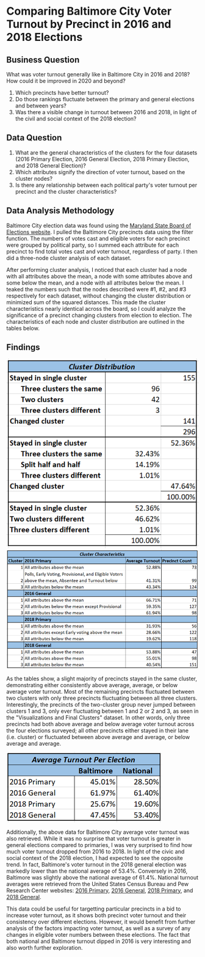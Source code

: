 # Comparing Baltimore City Voter Turnout by Precinct in 2016 and 2018 Elections

## Business Question
What was voter turnout generally like in Baltimore City in 2016 and 2018? How could it be improved in 2020 and beyond?
1. Which precincts have better turnout? 
2. Do those rankings fluctuate between the primary and general elections and between years? 
3. Was there a visible change in turnout between 2016 and 2018, in light of the civil and social context of the 2018 election?

## Data Question
1. What are the general characteristics of the clusters for the four datasets (2016 Primary Election, 2016 General Election, 2018 Primary Election, and 2018 General Election)?
2. Which attributes signify the direction of voter turnout, based on the cluster nodes?
3. Is there any relationship between each political party's voter turnout per precinct and the cluster characteristics?

## Data Analysis Methodology
Baltimore City election data was found using the [Maryland State Board of Elections website](https://elections.maryland.gov/elections/2016/index.html "State Board of Elections").
I pulled the Baltimore City precincts data using the filter function. The numbers of votes cast and eligible voters for each precinct were grouped by political party, so I summed each attribute for each precinct to find total votes cast and voter turnout, regardless of party. I then did a three-node cluster analysis of each dataset.

After performing cluster analysis, I noticed that each cluster had a node with all attributes above the mean, a node with some attributes above and some below the mean, and a node with all attributes below the mean. I teaked the numbers such that the nodes described were #1, #2, and #3 respectively for each dataset, without changing the cluster distribution or minimized sum of the squared distances. This made the cluster characteristics nearly identical across the board, so I could analyze the significance of a precinct changing clusters from election to election. The characteristics of each node and cluster distribution are outlined in the tables below.

## Findings
![](Visualizations/Cluster_Distribution.PNG)
![](Visualizations/Cluster_Characteristics3.PNG)

As the tables show, a slight majority of precincts stayed in the same cluster, demonstrating either consistently above average, average, or below average voter turnout. Most of the remaining precincts fluctuated between two clusters with only three precincts fluctuating between all three clusters. Interestingly, the precincts of the two-cluster group never jumped between clusters 1 and 3, only ever fluctuating between 1 and 2 or 2 and 3, as seen in the "Visualizations and Final Clusters" dataset. In other words, only three precincts had both above average and below average voter turnout across the four elections surveyed; all other precincts either stayed in their lane (i.e. cluster) or fluctuated between above average and average, or below average and average.

![](Visualizations/Average_Turnout.PNG)

Additionally, the above data for Baltimore City average voter turnout was also retrieved. While it was no surprise that voter turnout is greater in general elections compared to primaries, I was very surprised to find how much voter turnout dropped from 2016 to 2018. In light of the civic and social context of the 2018 election, I had expected to see the opposite trend. In fact, Baltimore's voter turnout in the 2018 general election was markedly lower than the national average of 53.4%. Conversely in 2016, Baltimore was slightly above the national average of 61.4%. National turnout averages were retrieved from the United States Census Bureau and Pew Research Center websites: [2016 Primary](https://www.pewresearch.org/fact-tank/2016/06/10/turnout-was-high-in-the-2016-primary-season-but-just-short-of-2008-record/ft_16-06-08_primaryturnout/), [2016 General](https://www.census.gov/newsroom/blogs/random-samplings/2017/05/voting_in_america.html), [2018 Primary](https://www.pewresearch.org/fact-tank/2018/10/03/turnout-in-this-years-u-s-house-primaries-rose-sharply-especially-on-the-democratic-side/), and [2018 General](https://www.census.gov/library/stories/2019/04/behind-2018-united-states-midterm-election-turnout.html).

This data could be useful for targetting particular precincts in a bid to increase voter turnout, as it shows both precinct voter turnout and their consistency over different elections. However, it would benefit from further analysis of the factors impacting voter turnout, as well as a survey of any changes in eligible voter numbers between these elections. The fact that both national and Baltimore turnout dipped in 2016 is very interesting and also worth further exploration.
